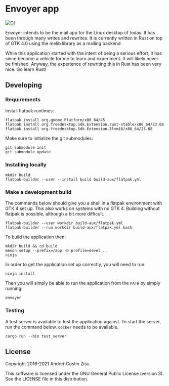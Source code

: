 # Envoyer app

[![CI](https://github.com/matzipan/envoyer/actions/workflows/ci.yml/badge.svg?branch=main)](https://github.com/matzipan/envoyer/actions/workflows/ci.yml)

Envoyer intends to be the mail app for the Linux desktop of today. It has been
through many writes and rewrites. It is currently written in Rust on top of GTK
4.0 using the melib library as a mailing backend.

While this application started with the intent of being a serious effort, it
has since become a vehicle for me to learn and experiment. It will likely never
be finished. Anyway, the experience of rewriting this in Rust has been very
nice. Go learn Rust!

## Developing

### Requirements

Install flatpak runtimes:

```shall
flatpak install org.gnome.Platform/x86_64/45
flatpak install org.freedesktop.Sdk.Extension.rust-stable/x86_64/23.08
flatpak install org.freedesktop.Sdk.Extension.llvm16/x86_64/23.08
```

Make sure to initialize the git submodules:

```shell
git submodule init
git submodule update
```

### Installing locally

```
mkdir build
flatpak-builder --user --install build build-aux/flatpak.yml
```

### Make a development build

The commands below should give you a shell in a flatpak environment with GTK 4 set up. This also works on systems with
no GTK 4. Building without flatpak is possible, although a bit more difficult.

```shell
flatpak-builder --user workdir build-aux/flatpak.yml
flatpak-builder --run workdir build-aux/flatpak.yml bash
```

To build the application then:

```shell
mkdir build && cd build
meson setup --prefix=/app -D profile=devel ..
ninja
```

In order to get the application set up correctly, you will need to run:

```
ninja install
```

Then you will simply be able to run the application from the `PATH` by simply running:

```
envoyer
```

### Testing

A test server is available to test the application against. To start the server, run the command below. `docker` needs to be available.

```
cargo run --bin test_server
```

## License

Copyright 2016-2021 Andrei-Costin Zisu.

This software is licensed under the GNU General Public License (version 3).
See the LICENSE file in this distribution.
